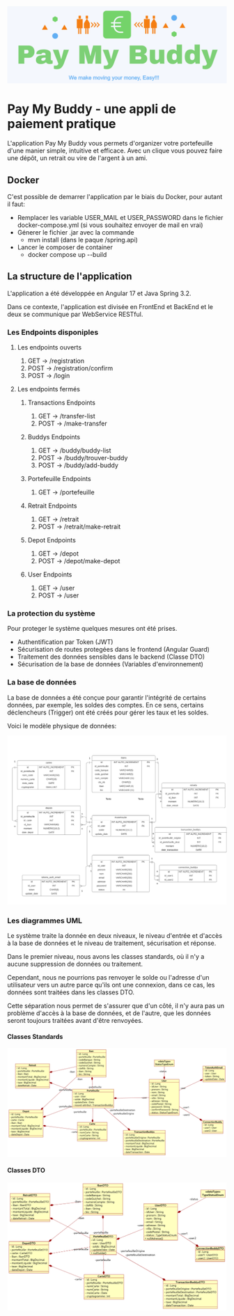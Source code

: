 ![logo](/img/paymaybuddy.png)
# Pay My Buddy - une appli de paiement pratique 

L'application Pay My Buddy vous permets d'organizer votre portefeuille d'une manier simple, intuitive et efficace.
Avec un clique vous pouvez faire une dépôt, un retrait ou vire de l'argent à un ami.

## Docker

C'est possible de demarrer l'application par le biais du Docker, pour autant il faut:

* Remplacer les variable USER_MAIL et USER_PASSWORD dans le fichier docker-compose.yml (si vous souhaitez envoyer de mail en vrai)
* Génerer le fichier .jar avec la commande
    * mvn install (dans le paque /spring.api)
* Lancer le composer de container
    * docker compose up --build

## La structure de l'application

L'application a été développée en Angular 17 et Java Spring 3.2.

Dans ce contexte, l'application est divisée en FrontEnd et BackEnd et le deux se communique par WebService RESTful.

### Les Endpoints disponiples

1. Les endpoints ouverts
    
    1. GET -> /registration
    2. POST -> /registration/confirm
    3. POST -> /login

2. Les endpoints fermés

    1. Transactions Endpoints
        
        1. GET -> /transfer-list
        2. POST -> /make-transfer

    2. Buddys Endpoints
        
        1. GET -> /buddy/buddy-list
        2. POST -> /buddy/trouver-buddy
        3. POST -> /buddy/add-buddy

    3. Portefeuille Endpoints

        1. GET -> /portefeuille

    4. Retrait Endpoints

        1. GET -> /retrait
        2. POST -> /retrait/make-retrait

    5. Depot Endpoints

        1. GET -> /depot
        2. POST -> /depot/make-depot

    6. User Endpoints

        1. GET -> /user
        2. POST -> /user

### La protection du système

Pour proteger le système quelques mesures ont été prises.

* Authentification par Token (JWT)
* Sécurisation de routes protegées dans le frontend (Angular Guard)
* Traitement des données sensibles dans le backend (Classe DTO)
* Sécurisation de la base de données (Variables d'environnement)

### La base de données

La base de données a été conçue pour garantir l'intégrité de certains données, par exemple, les soldes des comptes. En ce sens, certains déclencheurs (Trigger) ont été créés pour gérer les taux et les soldes.

Voici le modèle physique de données:

![logo](/img/bd-1.png)

### Les diagrammes UML

Le système traite la donnée en deux niveaux, le niveau d'entrée et d'accès à la base de données et le niveau de traitement, sécurisation et réponse.

Dans le premier niveau, nous avons les classes standards, où il n'y a aucune suppression de données ou traitement.

Cependant, nous ne pourrions pas renvoyer le solde ou l'adresse d'un utilisateur vers un autre parce qu'ils ont une connexion, dans ce cas, les données sont traitées dans les classes DTO.

Cette séparation nous permet de s'assurer que d'un côté, il n'y aura pas un problème d'accès à la base de données, et de l'autre, que les données seront toujours traitées avant d'être renvoyées.

#### Classes Standards

![logo](/img/classeStandard.png)

#### Classes DTO

![logo](/img/classeDTO.png)
